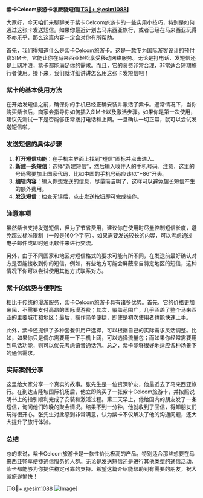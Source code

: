 **紫卡Celcom旅游卡怎麽發短信[[TG💪+ @esim1088](https://t.me/s/esim1088)]**

大家好，今天咱们来聊聊关于紫卡Celcom旅游卡的一些实用小技巧，特别是如何通过这张卡发送短信。如果你最近计划去马来西亚旅行，或者已经在马来西亚玩得不亦乐乎，那么这篇内容一定会对你有所帮助。

首先，我们得知道什么是紫卡Celcom旅游卡。这是一款专为国际游客设计的预付费SIM卡，它能让你在马来西亚轻松享受移动网络服务。无论是打电话、发短信还是上网冲浪，紫卡都能满足你的需求。而且，它的资费非常合理，非常适合短期旅行者使用。接下来，我们就详细讲讲怎么用这张卡发短信吧！

### 紫卡的基本使用方法

在开始发短信之前，确保你的手机已经正确安装并激活了紫卡。通常情况下，当你购买紫卡后，商家会指导你如何插入SIM卡以及激活步骤。如果你是第一次使用，建议先测试一下是否能够正常拨打电话和上网。一旦确认一切正常，就可以尝试发送短信啦。

### 发送短信的具体步骤

1. **打开短信功能**：在手机主界面上找到“短信”图标并点击进入。
2. **新建一条短信**：选择“新建短信”，然后输入收件人的手机号码。注意，这里的号码需要加上国家代码，比如中国的手机号码应该以“+86”开头。
3. **编辑内容**：输入你想发送的信息，尽量简洁明了，这样可以避免超长短信产生的额外费用。
4. **发送短信**：检查无误后，点击发送按钮即可完成操作。

### 注意事项

虽然紫卡支持发送短信，但为了节省费用，建议你在使用时尽量控制短信长度，避免超过标准限制（一般是160个字符）。如果需要发送较长的内容，可以考虑通过电子邮件或即时通讯软件来进行交流。

另外，由于不同国家和地区对短信格式的要求可能有所不同，在发送前最好确认对方是否能接收到你的短信。例如，有些地方可能会屏蔽来自特定地区的短信，这种情况下你可以尝试使用其他方式联系对方。

### 紫卡的优势与便利性

相比于传统的漫游服务，紫卡Celcom旅游卡具有诸多优势。首先，它的价格更加亲民，不需要支付高昂的国际漫游费；其次，覆盖范围广，几乎涵盖了整个马来西亚的主要城市和地区；最后，操作简单便捷，即使是初次使用者也能快速上手。

此外，紫卡还提供了多种套餐供用户选择，可以根据自己的实际需求灵活调整。比如，如果你只是偶尔需要用一下手机上网，可以选择流量包；而如果你经常需要用到电话功能，则可以优先考虑语音通话包。总之，紫卡能够很好地适应各种场景下的通信需求。

### 实际案例分享

这里给大家分享一个真实的故事。张先生是一位资深驴友，他最近去了马来西亚旅行。在到达吉隆坡国际机场后，他立即购买了一张紫卡Celcom旅游卡，并按照说明书上的指引顺利完成了安装和激活过程。第二天早上，他给国内的朋友发了一条短信，询问他们昨晚的聚会情况。结果不到一分钟，他就收到了回信，得知朋友们玩得很开心。张先生对此感到非常满意，认为紫卡不仅解决了他的沟通问题，还大大提升了旅行体验。

### 总结

总的来说，紫卡Celcom旅游卡是一款性价比极高的产品，特别适合那些想要在马来西亚畅享便捷通信服务的人群。无论是发送短信还是进行其他类型的通信活动，紫卡都能够为你提供稳定可靠的支持。希望这篇介绍能帮助到有需要的朋友，祝大家旅途愉快！

[[TG💪+ @esim1088](https://t.me/s/esim1088) ![Image](https://i.postimg.cc/4NQfJmqS/Snipaste-2025-05-13-00-14-12.png)]